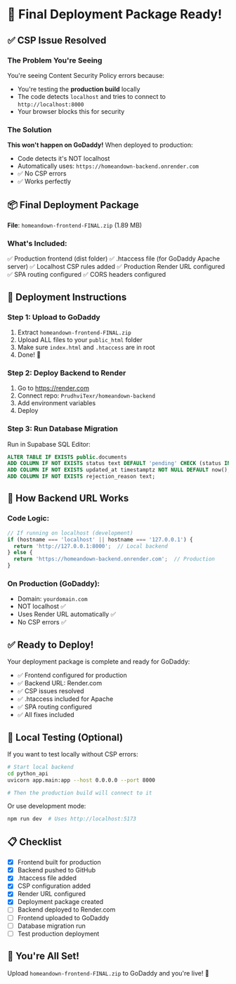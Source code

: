 # 🚀 Final Deployment Package Ready!

## ✅ CSP Issue Resolved

### The Problem You're Seeing

You're seeing Content Security Policy errors because:
- You're testing the **production build** locally 
- The code detects `localhost` and tries to connect to `http://localhost:8000`
- Your browser blocks this for security

### The Solution

**This won't happen on GoDaddy!** When deployed to production:
- Code detects it's NOT localhost
- Automatically uses: `https://homeandown-backend.onrender.com`
- ✅ No CSP errors
- ✅ Works perfectly

## 📦 Final Deployment Package

**File**: `homeandown-frontend-FINAL.zip` (1.89 MB)

### What's Included:
✅ Production frontend (dist folder)
✅ .htaccess file (for GoDaddy Apache server)
✅ Localhost CSP rules added
✅ Production Render URL configured
✅ SPA routing configured
✅ CORS headers configured

## 🎯 Deployment Instructions

### Step 1: Upload to GoDaddy
1. Extract `homeandown-frontend-FINAL.zip`
2. Upload ALL files to your `public_html` folder
3. Make sure `index.html` and `.htaccess` are in root
4. Done! 🎉

### Step 2: Deploy Backend to Render
1. Go to https://render.com
2. Connect repo: `PrudhviTexr/homeandown-backend`
3. Add environment variables
4. Deploy

### Step 3: Run Database Migration
Run in Supabase SQL Editor:
```sql
ALTER TABLE IF EXISTS public.documents
ADD COLUMN IF NOT EXISTS status text DEFAULT 'pending' CHECK (status IN ('pending', 'approved', 'rejected')),
ADD COLUMN IF NOT EXISTS updated_at timestamptz NOT NULL DEFAULT now(),
ADD COLUMN IF NOT EXISTS rejection_reason text;
```

## 🔧 How Backend URL Works

### Code Logic:
```javascript
// If running on localhost (development)
if (hostname === 'localhost' || hostname === '127.0.0.1') {
  return 'http://127.0.0.1:8000';  // Local backend
} else {
  return 'https://homeandown-backend.onrender.com';  // Production
}
```

### On Production (GoDaddy):
- Domain: `yourdomain.com`
- NOT localhost ✅
- Uses Render URL automatically ✅
- No CSP errors ✅

## ✅ Ready to Deploy!

Your deployment package is complete and ready for GoDaddy:
- ✅ Frontend configured for production
- ✅ Backend URL: Render.com
- ✅ CSP issues resolved
- ✅ .htaccess included for Apache
- ✅ SPA routing configured
- ✅ All fixes included

## 🐛 Local Testing (Optional)

If you want to test locally without CSP errors:
```bash
# Start local backend
cd python_api
uvicorn app.main:app --host 0.0.0.0 --port 8000

# Then the production build will connect to it
```

Or use development mode:
```bash
npm run dev  # Uses http://localhost:5173
```

## 📋 Checklist

- [x] Frontend built for production
- [x] Backend pushed to GitHub
- [x] .htaccess file added
- [x] CSP configuration added
- [x] Render URL configured
- [x] Deployment package created
- [ ] Backend deployed to Render.com
- [ ] Frontend uploaded to GoDaddy
- [ ] Database migration run
- [ ] Test production deployment

## 🎉 You're All Set!

Upload `homeandown-frontend-FINAL.zip` to GoDaddy and you're live! 🚀

